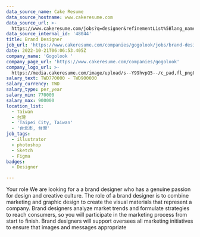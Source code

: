 ```yaml
---
data_source_name: Cake Resume
data_source_hostname: www.cakeresume.com
data_source_url: >-
  https://www.cakeresume.com/jobs?q=designer&refinementList%5Blang_name%5D%5B0%5D=English&refinementList%5Bsalary_type%5D=per_year
data_source_internal_id: '48044'
title: Brand Designer
job_url: 'https://www.cakeresume.com/companies/gogolook/jobs/brand-designer-475afd'
date: 2022-10-21T06:06:53.405Z
company_name: 'Gogolook '
company_page_url: 'https://www.cakeresume.com/companies/gogolook'
company_logo_url: >-
  https://media.cakeresume.com/image/upload/s--Y99hvpQ5--/c_pad,fl_png8,h_200,w_200/v1618254473/gi3vnzovbkfiqffe6fu7.png
salary_text: TWD770000 - TWD900000
salary_currency: TWD
salary_type: per_year
salary_min: 770000
salary_max: 900000
location_list:
  - Taiwan
  - 台灣
  - 'Taipei City, Taiwan'
  - '台北市, 台灣'
job_tags:
  - illustrator
  - photoshop
  - Sketch
  - Figma
badges:
  - Designer

---
```


Your role We are looking for a a brand designer who has a genuine passion for design and creative culture. The role of a brand designer is to combine marketing and graphic design to create the visual materials that represent a company. Brand designers analyze market trends and formulate strategies to reach consumers, so you will participate in the marketing process from start to finish. Brand designers will support oversees all marketing initiatives to ensure that images and messages appropriate